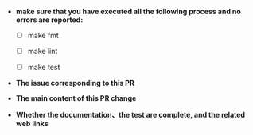 * **make sure that you have executed all the following process and no errors are reported:**
  - [ ] make fmt
  - [ ] make lint
  - [ ] make test


* **The issue corresponding to this PR**



* **The main content of this PR change**



* **Whether the documentation、the test are complete, and the related web links**


